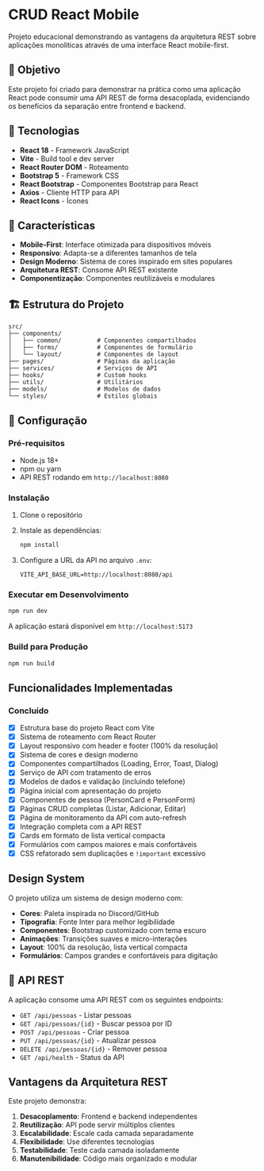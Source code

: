 # CRUD React Mobile

Projeto educacional demonstrando as vantagens da arquitetura REST sobre aplicações monolíticas através de uma interface React mobile-first.

## 🎯 Objetivo

Este projeto foi criado para demonstrar na prática como uma aplicação React pode consumir uma API REST de forma desacoplada, evidenciando os benefícios da separação entre frontend e backend.

## 🚀 Tecnologias

- **React 18** - Framework JavaScript
- **Vite** - Build tool e dev server
- **React Router DOM** - Roteamento
- **Bootstrap 5** - Framework CSS
- **React Bootstrap** - Componentes Bootstrap para React
- **Axios** - Cliente HTTP para API
- **React Icons** - Ícones

## 📱 Características

- **Mobile-First**: Interface otimizada para dispositivos móveis
- **Responsivo**: Adapta-se a diferentes tamanhos de tela
- **Design Moderno**: Sistema de cores inspirado em sites populares
- **Arquitetura REST**: Consome API REST existente
- **Componentização**: Componentes reutilizáveis e modulares

## 🏗️ Estrutura do Projeto

```
src/
├── components/
│   ├── common/          # Componentes compartilhados
│   ├── forms/           # Componentes de formulário
│   └── layout/          # Componentes de layout
├── pages/               # Páginas da aplicação
├── services/            # Serviços de API
├── hooks/               # Custom hooks
├── utils/               # Utilitários
├── models/              # Modelos de dados
└── styles/              # Estilos globais
```

## 🔧 Configuração

### Pré-requisitos

- Node.js 18+
- npm ou yarn
- API REST rodando em `http://localhost:8080`

### Instalação

1. Clone o repositório
2. Instale as dependências:

   ```bash
   npm install
   ```

3. Configure a URL da API no arquivo `.env`:
   ```
   VITE_API_BASE_URL=http://localhost:8080/api
   ```

### Executar em Desenvolvimento

```bash
npm run dev
```

A aplicação estará disponível em `http://localhost:5173`

### Build para Produção

```bash
npm run build
```

## Funcionalidades Implementadas

### Concluído

- [x] Estrutura base do projeto React com Vite
- [x] Sistema de roteamento com React Router
- [x] Layout responsivo com header e footer (100% da resolução)
- [x] Sistema de cores e design moderno
- [x] Componentes compartilhados (Loading, Error, Toast, Dialog)
- [x] Serviço de API com tratamento de erros
- [x] Modelos de dados e validação (incluindo telefone)
- [x] Página inicial com apresentação do projeto
- [x] Componentes de pessoa (PersonCard e PersonForm)
- [x] Páginas CRUD completas (Listar, Adicionar, Editar)
- [x] Página de monitoramento da API com auto-refresh
- [x] Integração completa com a API REST
- [x] Cards em formato de lista vertical compacta
- [x] Formulários com campos maiores e mais confortáveis
- [x] CSS refatorado sem duplicações e `!important` excessivo

## Design System

O projeto utiliza um sistema de design moderno com:

- **Cores**: Paleta inspirada no Discord/GitHub
- **Tipografia**: Fonte Inter para melhor legibilidade
- **Componentes**: Bootstrap customizado com tema escuro
- **Animações**: Transições suaves e micro-interações
- **Layout**: 100% da resolução, lista vertical compacta
- **Formulários**: Campos grandes e confortáveis para digitação

## 🔗 API REST

A aplicação consome uma API REST com os seguintes endpoints:

- `GET /api/pessoas` - Listar pessoas
- `GET /api/pessoas/{id}` - Buscar pessoa por ID
- `POST /api/pessoas` - Criar pessoa
- `PUT /api/pessoas/{id}` - Atualizar pessoa
- `DELETE /api/pessoas/{id}` - Remover pessoa
- `GET /api/health` - Status da API

## Vantagens da Arquitetura REST

Este projeto demonstra:

1. **Desacoplamento**: Frontend e backend independentes
2. **Reutilização**: API pode servir múltiplos clientes
3. **Escalabilidade**: Escale cada camada separadamente
4. **Flexibilidade**: Use diferentes tecnologias
5. **Testabilidade**: Teste cada camada isoladamente
6. **Manutenibilidade**: Código mais organizado e modular

